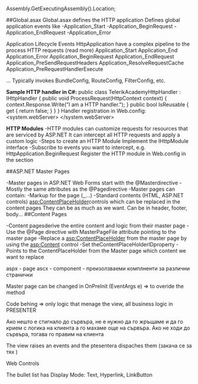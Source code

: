 Assembly.GetExecutingAssembly().Location;

##Global.asax
Global.asax defines the HTTP application
Defines global application events like
-Application_Start
-Application_BeginRequest
-Application_EndRequest
-Application_Error

Application Lifecycle Events
HttpApplication have a complex pipeline to the process HTTP requests (read more)
Application_Start
Application_End
Application_Error
Application_BeginRequest
Application_EndRequest
Application_PreSendRequestHeaders
Application_ResolveRequestCache
Application_PreRequestHandlerExecute

…
Typically invokes BundleConfig, RouteConfig, FilterConfig, etc.

**Sample HTTP handler in C#:**
public class TelerikAcademyHttpHandler : IHttpHandler
{
  public void ProcessRequest(HttpContext context)
  { context.Response.Write("I am а HTTP handler."); }
  public bool IsReusable
  { get { return false; } }
}
Handler registration in Web.config:
<configuration><system.webServer><handlers>
  <add verb="*" path="*.academy" name="Academy's HTTP handler"
       type="TelerikAcademyHttpHandler"></add>
</handlers></system.webServer></configuration>

**HTTP Modules**
-HTTP modules can customize requests for resources that are serviced by ASP.NET
	It can intercept all HTTP requests and apply a custom logic
-Steps to create an HTTP Module
	Implement the IHttpModule interface
-Subscribe to events you want to intercept, e.g. HttpApplication.BeginRequest
	Register the HTTP module in Web.config in the section
	
##ASP.NET Master Pages

-Master pages in ASP.NET Web Forms start with the @Masterdirective
-Mostly the same attributes as the @Pagedirective
-Master pages can contain:
-Markup for the page (<html>,<body>,…)
-Standard contents (HTML, ASP.NET controls)
<asp:ContentPlaceHolder>controls which can be replaced in the content pages
They can be as much as we want. Can be in header, footer, body...
##Content Pages

-Content pagesderive the entire content and logic from their master page
-Use the @Page directive with MasterPageFile attribute pointing to the master page
-Replace a <asp:ContentPlaceHolder> from the master page by using the <asp:Content> control
-Set theContentPlaceHolderIDproperty
-Points to the ContentPlaceHolder from the Master page which content we want to replace

aspx - page
ascx - component - преизолзваеми комплненти за различни странички

Master page can be changed in OnPreInit (EventArgs e) => to overide the method

Code behing => only logic that menage the view, all business logic in PRESENTER

Ако нешто е стигнало до сървъра, не е нужно да го жръщаме и да го крием с логика 
на клиента а го махаме още на сървъра. Ако не ходи до сървъра, тогава го правим на клиента

The view raises an events and the ptesentera dispaches them (закача се за тях ) 

Web Controls

The bullet list has Display Mode: Text, Hyperlink, LinkButton